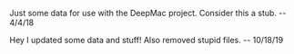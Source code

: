 Just some data for use with the DeepMac project. Consider this a stub.
  -- 4/4/18

Hey I updated some data and stuff! Also removed stupid files.
  -- 10/18/19

